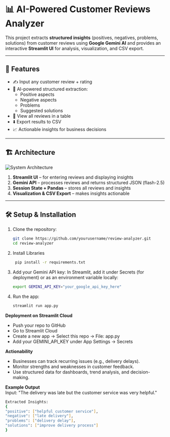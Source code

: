 # 📊 AI-Powered Customer Reviews Analyzer

This project extracts **structured insights** (positives, negatives, problems, solutions) from customer reviews using **Google Gemini AI** and provides an interactive **Streamlit UI** for analysis, visualization, and CSV export.

---

## 🚀 Features
- ✍️ Input any customer review + rating
- 🤖 AI-powered structured extraction:
  - Positive aspects
  - Negative aspects
  - Problems
  - Suggested solutions
- 📜 View all reviews in a table
- ⬇️ Export results to CSV
- 📈 Actionable insights for business decisions

---

## 🏗 Architecture
![System Architecture](architecture.png)

1. **Streamlit UI** – for entering reviews and displaying insights  
2. **Gemini API** – processes reviews and returns structured JSON  (flash-2.5)
3. **Session State + Pandas** – stores all reviews and insights  
4. **Visualization & CSV Export** – makes insights actionable  

---

## 🛠 Setup & Installation

1. Clone the repository:
   ```bash
   git clone https://github.com/yourusername/review-analyzer.git
   cd review-analyzer
2. Install Libraries
   ```bash
    pip install -r requirements.txt
4. Add your Gemini API key:
In Streamlit, add it under Secrets (for deployment) or as an environment variable locally:
   ```bash
   export GEMINI_API_KEY="your_google_api_key_here"
5. Run the app:
   ```bash
   streamlit run app.py

**Deployment on Streamlit Cloud**
* Push your repo to GitHub
* Go to Streamlit Cloud
* Create a new app → Select this repo → File: app.py
* Add your GEMINI_API_KEY under App Settings → Secrets
  
**Actionability**

* Businesses can track recurring issues (e.g., delivery delays).
* Monitor strengths and weaknesses in customer feedback.
* Use structured data for dashboards, trend analysis, and decision-making.

**Example Output**<br/>
Input:
"The delivery was late but the customer service was very helpful."
```bash
Extracted Insights:
{
"positive": ["helpful customer service"],
"negative": ["late delivery"],
"problems": ["delivery delay"],
"solutions": ["improve delivery process"]
}

